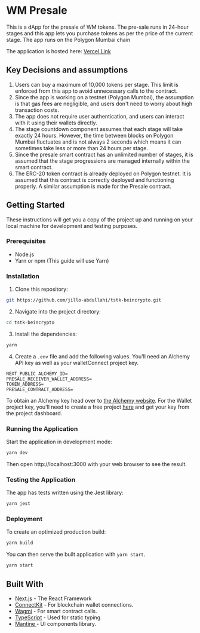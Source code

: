 # WM Presale

This is a dApp for the presale of WM tokens. The pre-sale runs in 24-hour stages and this app lets you purchase tokens as per the price of the current stage. The app runs on the Polygon Mumbai chain

The application is hosted here:
[Vercel Link](https://tstk-beincrypto.vercel.app/)

## Key Decisions and assumptions

1. Users can buy a maximum of 10,000 tokens per stage. This limit is enforced from this app to avoid unnecessary calls to the contract.
2. Since the app is working on a testnet (Polygon Mumbai), the assumption is that gas fees are negligible, and users don't need to worry about high transaction costs.
3. The app does not require user authentication, and users can interact with it using their wallets directly.
5. The stage countdown component assumes that each stage will take exactly 24 hours. However, the time between blocks on Polygon Mumbai fluctuates and is not always 2 seconds which means it can sometimes take less or more than 24 hours per stage.
6. Since the presale smart contract has an unlimited number of stages, it is assumed that the stage progressions are managed internally within the smart contract. 
7. The ERC-20 token contract is already deployed on Polygon testnet. It is assumed that this contract is correctly deployed and functioning properly. A similar assumption is made for the Presale contract.

## Getting Started

These instructions will get you a copy of the project up and running on your local machine for development and testing purposes.

### Prerequisites

- Node.js
- Yarn or npm (This guide will use Yarn)

### Installation

1. Clone this repository:

```bash
git https://github.com/jillo-abdullahi/tstk-beincrypto.git
```

2. Navigate into the project directory:

```bash
cd tstk-beincrypto
```

3. Install the dependencies:

```bash
yarn
```
4. Create a `.env` file and add the following values. You'll need an Alchemy API key as well as your walletConnect project key. 
```
NEXT_PUBLIC_ALCHEMY_ID=
PRESALE_RECEIVER_WALLET_ADDRESS=
TOKEN_ADDRESS=
PRESALE_CONTRACT_ADDRESS=
```

To obtain an Alchemy key head over to [the Alchemy website](https://alchemy.com/).
For the Wallet project key, you'll need to create a free project [here](https://cloud.walletconnect.com/sign-in) and get your key from the project dashboard.

### Running the Application

Start the application in development mode:

```bash
yarn dev
```

Then open http://localhost:3000 with your web browser to see the result.

### Testing the Application

The app has tests written using the Jest library:

```bash
yarn jest
```

### Deployment

To create an optimized production build:

```bash
yarn build
```

You can then serve the built application with `yarn start`.

```bash
yarn start
```

## Built With

- [Next.js](https://nextjs.org/) - The React Framework
- [ConnectKit](https://docs.family.co/connectkit) - For blockchain wallet connections.
- [Wagmi](https://wagmi.sh/) - For smart contract calls.
- [TypeScript](https://www.typescriptlang.org/) - Used for static typing
- [Mantine ](https://mantine.dev/) - UI components library.

